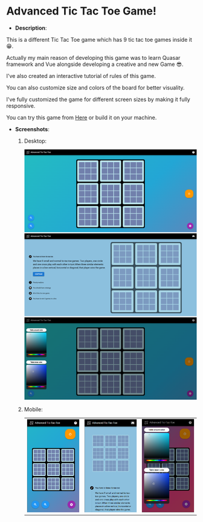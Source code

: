 # Advanced Tic Tac Toe Game!

- **Description**:

This is a different Tic Tac Toe game which has 9 tic tac toe games inside it 😁.

Actually my main reason of developing this game was to learn Quasar framework and Vue alongside developing a creative and new Game 😎.

I've also created an interactive tutorial of rules of this game.

You can also customize size and colors of the board for better visuality.

I've fully customized the game for different screen sizes by making it fully responsive.

You can try this game from <a href="https://adv-xo.vercel.app/" target="_blank">Here</a> or build it on your machine.

- **Screenshots**:

    1. Desktop:

        ![](./Screenshots/1.png)
        ![](./Screenshots/3.png)
        ![](./Screenshots/5.png)

    2. Mobile:

        <table>
            <tr>
                <td><img src="./Screenshots/2.png" alt="Main Game"></td>
                <td><img src="./Screenshots/4.png" alt="Tutorial Page"></td>
                <td><img src="./Screenshots/6.png" alt="Color Picker"></td>
            </tr>
        </table>

        